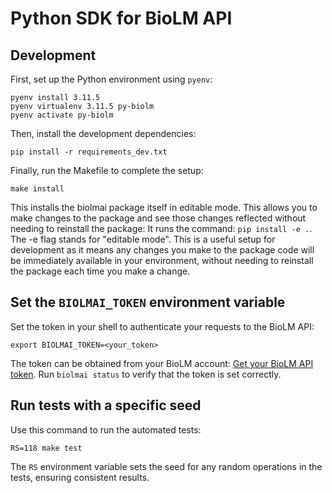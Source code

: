 # Python SDK for BioLM API

## Development

First, set up the Python environment using `pyenv`:
```shell
pyenv install 3.11.5
pyenv virtualenv 3.11.5 py-biolm
pyenv activate py-biolm
```

Then, install the development dependencies:
```shell
pip install -r requirements_dev.txt
```

Finally, run the Makefile to complete the setup:
```shell
make install
```

This installs the biolmai package itself in editable mode. This allows you to make changes to the package and see those changes reflected without needing to reinstall the package:
It runs the command: `pip install -e .`. The -e flag stands for "editable mode". This is a useful setup for development as it means any changes you make to the package code will be immediately available in your environment, without needing to reinstall the package each time you make a change.


## Set the `BIOLMAI_TOKEN` environment variable
Set the token in your shell to authenticate your requests to the BioLM API:
```shell
export BIOLMAI_TOKEN=<your_token>
```
The token can be obtained from your BioLM account: [Get your BioLM API token](https://biolm.ai/ui/accounts/user-api-tokens/).
Run `biolmai status` to verify that the token is set correctly.

## Run tests with a specific seed
Use this command to run the automated tests:
```shell
RS=118 make test
```
The `RS` environment variable sets the seed for any random operations in the tests, ensuring consistent results.
